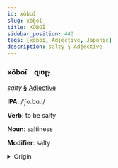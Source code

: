 ```yaml
---
id: xôboî
slug: xôboî
title: XÔBOÎ
sidebar_position: 443
tags: [xôboî, Adjective, Japonic]
description: salty § Adjective
---
```


### xôboî&emsp;<span kind="abugida">ɋıʋɽɟ</span>

*salty* **§** [Adjective](../../tags/Adjective)

**IPA**: /ˈʃo.bɑ.i/

**Verb**: to be salty

**Noun**: saltiness

**Modifier**: salty

<details>
    <summary>Origin</summary>
    Japanese 塩っぱい shoppai [ɕo̞p̚pa̠i]<br/>
    <em>Japonic Language Family</em>
</details>